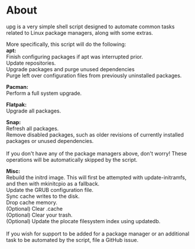 # About
upg is a very simple shell script designed to automate common tasks related to Linux package managers, along with some extras.<br>

More specifically, this script will do the following:<br>
**apt:**
<br>Finish configuring packages if apt was interrupted prior.
<br>Update repositories.
<br>Upgrade packages and purge unused dependencies
<br>Purge left over configuration files from previously uninstalled packages.<br>

**Pacman:**
<br>Perform a full system upgrade.

**Flatpak:**
<br>Upgrade all packages.

**Snap:**
<br>Refresh all packages.
<br>Remove disabled packages, such as older revisions of currently installed packages or unused dependencies.<br>
<br>
If you don't have any of the package managers above, don't worry! These operations will be automatically skipped by the script.
<br>

**Misc:**
<br>Rebuild the initrd image. This will first be attempted with update-initramfs, and then with mkinitcpio as a fallback.<br>
Update the GRUB configuration file.<br>
Sync cache writes to the disk.<br>
Drop cache memory.<br>
(Optional) Clear .cache<br>
(Optional) Clear your trash.<br>
(Optional) Update the plocate filesystem index using updatedb.<br>
<br>
If you wish for support to be added for a package manager or an additional task to be automated by the script, file a GitHub issue.
